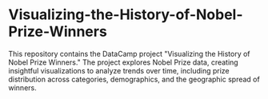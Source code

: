 # Visualizing-the-History-of-Nobel-Prize-Winners
This repository contains the DataCamp project "Visualizing the History of Nobel Prize Winners." The project explores Nobel Prize data, creating insightful visualizations to analyze trends over time, including prize distribution across categories, demographics, and the geographic spread of winners.
